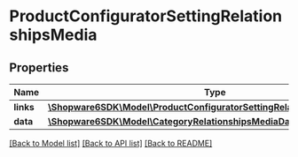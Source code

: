 # ProductConfiguratorSettingRelationshipsMedia

## Properties
Name | Type | Description | Notes
------------ | ------------- | ------------- | -------------
**links** | [**\Shopware6SDK\Model\ProductConfiguratorSettingRelationshipsMediaLinks**](ProductConfiguratorSettingRelationshipsMediaLinks.md) |  | [optional] 
**data** | [**\Shopware6SDK\Model\CategoryRelationshipsMediaData**](CategoryRelationshipsMediaData.md) |  | [optional] 

[[Back to Model list]](../../README.md#documentation-for-models) [[Back to API list]](../../README.md#documentation-for-api-endpoints) [[Back to README]](../../README.md)

